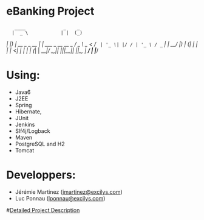 #		eBanking Project

       ____              _    _             
      |  _ \            | |  (_)            
   ___| |_) | __ _ _ __ | | ___ _ __   __ _ 
  / _ \  _ < / _` | '_ \| |/ / | '_ \ / _` |
 |  __/ |_) | (_| | | | |   <| | | | | (_| |
  \___|____/ \__,_|_| |_|_|\_\_|_| |_|\__, |
                                       __/ |
                                      |___/ 


# Using:  
* Java6
* J2EE
* Spring
* Hibernate,
* JUnit
* Jenkins
* Slf4j/Logback
* Maven
* PostgreSQL and H2
* Tomcat

# Developpers:
* Jérémie Martinez (jmartinez@excilys.com)
* Luc Ponnau (lponnau@excilys.com)

#[Detailed Project Description](https://github.com/downloads/lponnau/ExcilysBanking/DescriptionProjet.pdf)